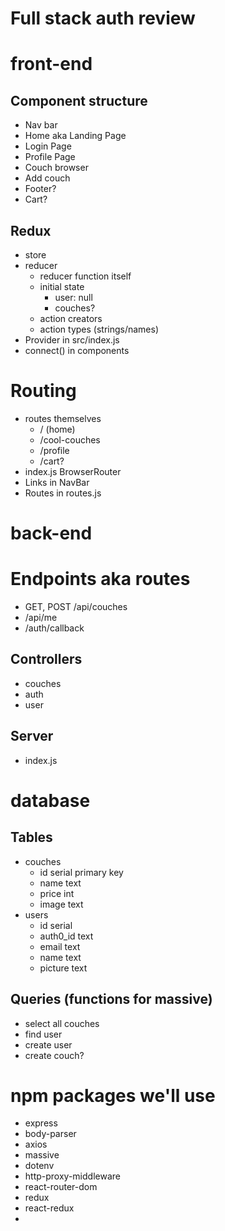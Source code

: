 # Full stack auth review

# front-end

## Component structure
* Nav bar
* Home aka Landing Page
* Login Page
* Profile Page
* Couch browser
* Add couch
* Footer?
* Cart?

## Redux
* store
* reducer
    * reducer function itself
    * initial state
        * user: null
        * couches?
    * action creators
    * action types (strings/names)
* Provider in src/index.js
* connect() in components


# Routing
* routes themselves
    * / (home)
    * /cool-couches
    * /profile
    * /cart?
* index.js BrowserRouter
* Links in NavBar
* Routes in routes.js


# back-end

# Endpoints aka routes
* GET, POST /api/couches
* /api/me
* /auth/callback

## Controllers
* couches
* auth
* user

## Server
* index.js


# database

## Tables

* couches
    * id serial primary key
    * name text
    * price int
    * image text
* users
    * id serial
    * auth0_id text
    * email text
    * name text
    * picture text

## Queries (functions for massive)

* select all couches
* find user
* create user
* create couch?


# npm packages we'll use

* express
* body-parser
* axios
* massive
* dotenv
* http-proxy-middleware
* react-router-dom
* redux
* react-redux
* 
